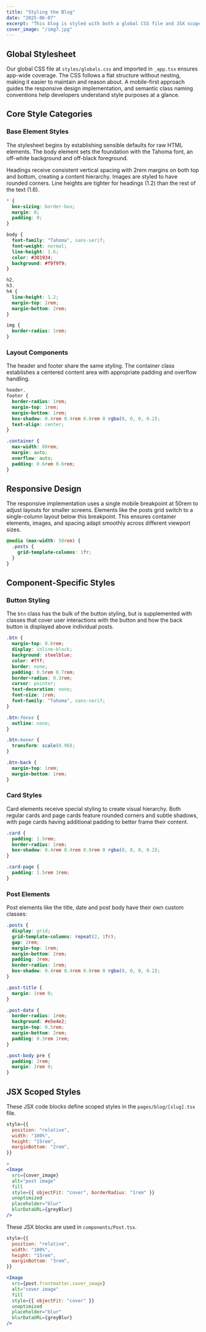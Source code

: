 ```yaml
---
title: "Styling the Blog"
date: "2025-06-07"
excerpt: "This blog is styled with both a global CSS file and JSX scoped styles."
cover_image: "/img7.jpg"
---
```


## Global Stylesheet

Our global CSS file at `styles/globals.css` and imported in `_app.tsx` ensures app-wide coverage. The CSS follows a flat structure without nesting, making it easier to maintain and reason about. A mobile-first approach guides the responsive design implementation, and semantic class naming conventions help developers understand style purposes at a glance.

## Core Style Categories

### Base Element Styles

The stylesheet begins by establishing sensible defaults for raw HTML elements. The body element sets the foundation with the Tahoma font, an off-white background and off-black foreground.

Headings receive consistent vertical spacing with 2rem margins on both top and bottom, creating a content hierarchy. Images are styled to have rounded corners. Line heights are tighter for headings (1.2) than the rest of the text (1.6).

```css
* {
  box-sizing: border-box;
  margin: 0;
  padding: 0;
}

body {
  font-family: "Tahoma", sans-serif;
  font-weight: normal;
  line-height: 1.6;
  color: #301934;
  background: #f9f9f9;
}

h2,
h3,
h4 {
  line-height: 1.2;
  margin-top: 2rem;
  margin-bottom: 2rem;
}

img {
  border-radius: 1rem;
}
```

### Layout Components

The header and footer share the same styling. The container class establishes a centered content area with appropriate padding and overflow handling.

```css
header,
footer {
  border-radius: 1rem;
  margin-top: 1rem;
  margin-bottom: 1rem;
  box-shadow: 0.4rem 0.4rem 0.8rem 0 rgba(0, 0, 0, 0.2);
  text-align: center;
}

.container {
  max-width: 80rem;
  margin: auto;
  overflow: auto;
  padding: 0.6rem 0.6rem;
}
```

## Responsive Design

The responsive implementation uses a single mobile breakpoint at 50rem to adjust layouts for smaller screens. Elements like the posts grid switch to a single-column layout below this breakpoint. This ensures container elements, images, and spacing adapt smoothly across different viewport sizes.

```css
@media (max-width: 50rem) {
  .posts {
    grid-template-columns: 1fr;
  }
}
```

## Component-Specific Styles

### Button Styling

The `btn` class has the bulk of the button styling, but is supplemented with classes that cover user interactions with the button and how the back button is displayed above individual posts.

```css
.btn {
  margin-top: 0.6rem;
  display: inline-block;
  background: steelblue;
  color: #fff;
  border: none;
  padding: 0.5rem 0.7rem;
  border-radius: 0.3rem;
  cursor: pointer;
  text-decoration: none;
  font-size: 1rem;
  font-family: "Tahoma", sans-serif;
}

.btn:focus {
  outline: none;
}

.btn:hover {
  transform: scale(0.98);
}

.btn-back {
  margin-top: 1rem;
  margin-bottom: 1rem;
}
```

### Card Styles

Card elements receive special styling to create visual hierarchy. Both regular cards and page cards feature rounded corners and subtle shadows, with page cards having additional padding to better frame their content.

```css
.card {
  padding: 1.5rem;
  border-radius: 1rem;
  box-shadow: 0.4rem 0.4rem 0.8rem 0 rgba(0, 0, 0, 0.2);
}

.card-page {
  padding: 1.5rem 3rem;
}
```

### Post Elements

Post elements like the title, date and post body have their own custom classes:

```css
.posts {
  display: grid;
  grid-template-columns: repeat(2, 1fr);
  gap: 2rem;
  margin-top: 1rem;
  margin-bottom: 2rem;
  padding: 3rem;
  border-radius: 1rem;
  box-shadow: 0.4rem 0.4rem 0.8rem 0 rgba(0, 0, 0, 0.2);
}

.post-title {
  margin: 1rem 0;
}

.post-date {
  border-radius: 1rem;
  background: #e5e4e2;
  margin-top: 0.5rem;
  margin-bottom: 2rem;
  padding: 0.3rem 1rem;
}

.post-body pre {
  padding: 2rem;
  margin: 2rem 0;
}
```

## JSX Scoped Styles

These JSX code blocks define scoped styles in the `pages/blog/[slug].tsx` file.

```jsx
style={{
  position: "relative",
  width: "100%",
  height: "15rem",
  marginBottom: "2rem",
}}
```

```jsx
>
<Image
  src={cover_image}
  alt="post image"
  fill
  style={{ objectFit: "cover", borderRadius: "1rem" }}
  unoptimized
  placeholder="blur"
  blurDataURL={greyBlur}
/>
```

These JSX blocks are used in `components/Post.tsx`.

```jsx
style={{
  position: "relative",
  width: "100%",
  height: "15rem",
  marginBottom: "3rem",
}}
```

```jsx
<Image
  src={post.frontmatter.cover_image}
  alt="cover image"
  fill
  style={{ objectFit: "cover" }}
  unoptimized
  placeholder="blur"
  blurDataURL={greyBlur}
/>
```
